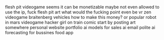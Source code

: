 flesh pit videogame
	seems it can be monetizable
	maybe not even allowed to use the ip, fuck
flesh pit art
	what would the fucking point even be
vr zen videogame braitenberg vehicles
	how to make this money? or popular
robot in mars videogame
hacker girl on train comic
	start by posting art somewhere
personal website
	portfolio
ai models for sales
ai email polite
ai forecasting for bussines
food app